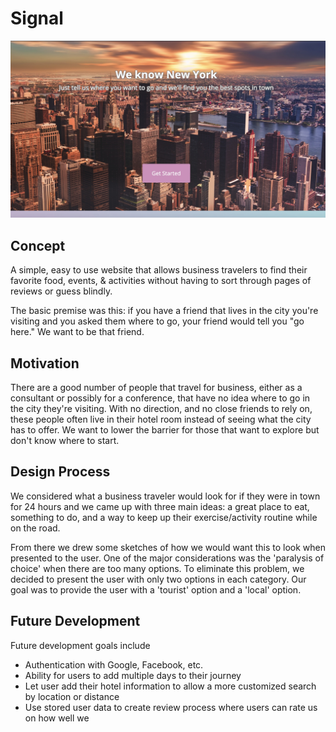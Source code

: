 # Signal

![Signal](/assets/images/signal.jpg)

## Concept

A simple, easy to use website that allows business travelers to find their favorite food, events, & activities without having to sort through pages of reviews or guess blindly.

The basic premise was this: if you have a friend that lives in the city you're visiting and you asked them where to go, your friend would tell you "go here." We want to be that friend.

## Motivation

There are a good number of people that travel for business, either as a consultant or possibly for a conference, that have no idea where to go in the city they're visiting. With no direction, and no close friends to rely on, these people often live in their hotel room instead of seeing what the city has to offer. We want to lower the barrier for those that want to explore but don't know where to start.

## Design Process

We considered what a business traveler would look for if they were in town for 24 hours and we came up with three main ideas: a great place to eat, something to do, and a way to keep up their exercise/activity routine while on the road.

From there we drew some sketches of how we would want this to look when presented to the user. One of the major considerations was the 'paralysis of choice' when there are too many options. To eliminate this problem, we decided to present the user with only two options in each category. Our goal was to provide the user with a 'tourist' option and a 'local' option.

## Future Development

Future development goals include

- Authentication with Google, Facebook, etc.
- Ability for users to add multiple days to their journey
- Let user add their hotel information to allow a more customized search by location or distance
- Use stored user data to create review process where users can rate us on how well we
